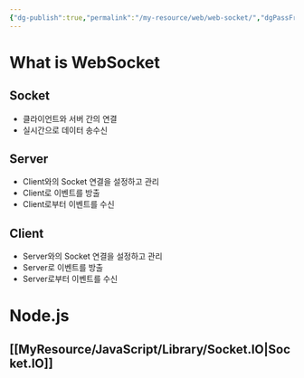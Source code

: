 ```yaml
---
{"dg-publish":true,"permalink":"/my-resource/web/web-socket/","dgPassFrontmatter":true,"created":"2023-12-13T17:50:08.608+09:00","updated":"2023-12-19T15:42:28.602+09:00"}
---
```


# What is WebSocket
## Socket
 - 클라이언트와 서버 간의 연결
 - 실시간으로 데이터 송수신
## Server
- Client와의 Socket 연결을 설정하고 관리
- Client로 이벤트를 방출
- Client로부터 이벤트를 수신
## Client
- Server와의 Socket 연결을 설정하고 관리
- Server로 이벤트를 방출
- Server로부터 이벤트를 수신
# Node.js
## [[MyResource/JavaScript/Library/Socket.IO\|Socket.IO]]



